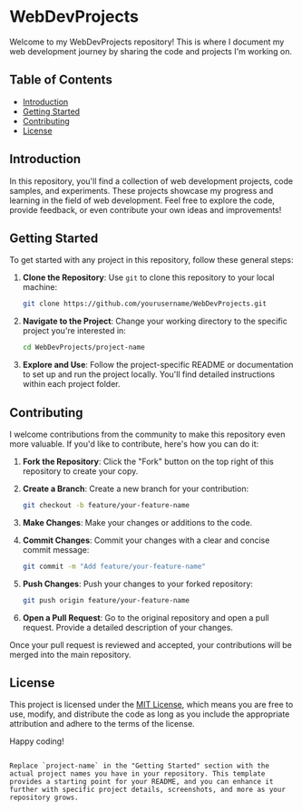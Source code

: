 # WebDevProjects

Welcome to my WebDevProjects repository! This is where I document my web development journey by sharing the code and projects I'm working on.

## Table of Contents

- [Introduction](#introduction)
- [Getting Started](#getting-started)
- [Contributing](#contributing)
- [License](#license)

## Introduction

In this repository, you'll find a collection of web development projects, code samples, and experiments. These projects showcase my progress and learning in the field of web development. Feel free to explore the code, provide feedback, or even contribute your own ideas and improvements!

## Getting Started

To get started with any project in this repository, follow these general steps:

1. **Clone the Repository**: Use `git` to clone this repository to your local machine:

   ```bash
   git clone https://github.com/yourusername/WebDevProjects.git
   ```

2. **Navigate to the Project**: Change your working directory to the specific project you're interested in:

   ```bash
   cd WebDevProjects/project-name
   ```

3. **Explore and Use**: Follow the project-specific README or documentation to set up and run the project locally. You'll find detailed instructions within each project folder.

## Contributing

I welcome contributions from the community to make this repository even more valuable. If you'd like to contribute, here's how you can do it:

1. **Fork the Repository**: Click the "Fork" button on the top right of this repository to create your copy.

2. **Create a Branch**: Create a new branch for your contribution:

   ```bash
   git checkout -b feature/your-feature-name
   ```

3. **Make Changes**: Make your changes or additions to the code.

4. **Commit Changes**: Commit your changes with a clear and concise commit message:

   ```bash
   git commit -m "Add feature/your-feature-name"
   ```

5. **Push Changes**: Push your changes to your forked repository:

   ```bash
   git push origin feature/your-feature-name
   ```

6. **Open a Pull Request**: Go to the original repository and open a pull request. Provide a detailed description of your changes.

Once your pull request is reviewed and accepted, your contributions will be merged into the main repository.

## License

This project is licensed under the [MIT License](LICENSE), which means you are free to use, modify, and distribute the code as long as you include the appropriate attribution and adhere to the terms of the license.

Happy coding!
```

Replace `project-name` in the "Getting Started" section with the actual project names you have in your repository. This template provides a starting point for your README, and you can enhance it further with specific project details, screenshots, and more as your repository grows.
